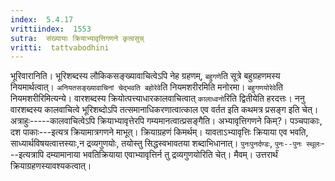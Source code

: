 ```yaml
---
index:  5.4.17
vrittiindex:  1553
sutra:  संख्यायाः क्रियाभ्यावृत्तिगणने कृत्वसुच्
vritti:  tattvabodhini 
---
```


भूरिवारानिति। भूरिशब्दस्य लौकिकसङ्ख्यावाचित्वेऽपि नेह ग्रहणम्, `बहुगणे`ति सूत्रे बहुग्रहणमस्य नियमार्थत्वात्। `अनियतसङ्ख्यावाचिनां चेद्भवति बहोरेवे`ति नियमशरीरमिति मनोरमा। `बहुगणयोरेवे`ति नियमशरीरिमित्यन्ये। वारशब्दस्य क्रियोत्पत्त्याधारकालवाचित्वात् `कालाध्वनो`रिति द्वितीयेति हरदत्तः। ननु वारशब्दस्य कालवाचित्वे भूरिशब्दोऽपि तत्समानाधिकरणात्वात्काल एव वर्तत इति कथमत्र प्रसङ्ग इति चेत्। अत्राहुः-----कालवाचित्वेऽपि क्रियाभ्यावृत्तेरपि गम्यमानत्वात्प्रसङ्गैति। अभ्यावृत्तिगणने किम्?। पञ्चपाकाः, दश पाकाः---इत्यत्र क्रियामात्रगणने माभूत्। क्रियाग्रहणं किमर्थम्। यावताऽभ्यावृत्तिः क्रियाया एव भवति, साध्यार्थविषयत्वात्तस्याः,न द्रव्यगुणयोः, तयोस्तु सिद्धस्वभावतया शब्दाभिधानात्। `पुनःपुनर्दण्डः`, `पुनः--पुनः स्थूलः`---इत्यत्रापि दम्यामानाया भवतिक्रियाया एवाभ्यावृत्तिर्न तु द्रव्यगुणयोरिति चेत्। मैवम्। उत्तरार्थं क्रियाग्रहणस्यावश्यकत्वात्।

